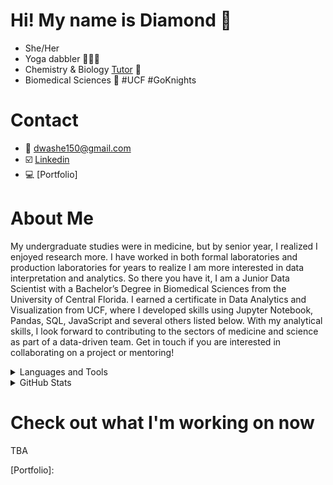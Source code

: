 # Hi! My name is Diamond 💎

- She/Her
- Yoga dabbler 🧘🏾‍♀️
- Chemistry & Biology [Tutor](www.diamondthesciencetutor.com) 🧬 
- Biomedical Sciences 🔬 #UCF #GoKnights

# Contact
- 📧 dwashe150@gmail.com
- ☑️ [Linkedin]
- 💻 [Portfolio]

# About Me
My undergraduate studies were in medicine, but by senior year, I realized I enjoyed research more. I have worked in both formal laboratories and production laboratories for years to realize I am more interested in data interpretation and analytics. So there you have it, I am a Junior Data Scientist with a Bachelor’s Degree in Biomedical Sciences from the University of Central Florida. I earned a certificate in Data Analytics and Visualization from UCF, where I developed skills using Jupyter Notebook, Pandas, SQL, JavaScript and several others listed below.
With my analytical skills, I look forward to contributing to the sectors of medicine and science as part of a data-driven team. Get in touch if you are interested in collaborating on a project or mentoring!



<details><summary>Languages and Tools</summary>
<p>

![image](https://user-images.githubusercontent.com/87162266/158042952-6fdc3bde-cba0-4005-81e1-9853d93b6b6c.png) <br/>
![image](https://user-images.githubusercontent.com/87162266/158042983-23cf3912-6de4-43bb-8d74-06e4f5d4e19c.png)<br/>
![image](https://user-images.githubusercontent.com/87162266/158042988-a8e218b7-2555-4e3e-b5a7-ef02ddefe01c.png)<br/>
![image](https://user-images.githubusercontent.com/87162266/158043006-c4dd8b24-57a1-48bc-9cd3-90ee67acc803.png)<br/>
![image](https://user-images.githubusercontent.com/87162266/158043021-ebfab945-12de-48f4-bc34-76cf74eb0ea5.png)<br/>
![image](https://user-images.githubusercontent.com/87162266/158043262-97322f1c-21fe-4a97-926c-6a14ae2f35ea.png)<br/>


</p>
</details>


<details><summary>GitHub Stats</summary>
<p>
 
 [![Diamond's GitHub stats](https://github-readme-stats.vercel.app/api?username=DWashington3)](https://github.com/DWashington3/github-readme-stats)
 </p>
</details>

# Check out what I'm working on now

TBA


[Linkedin]: https://www.linkedin.com/in/diamond-washingtontech/
[Portfolio]:

